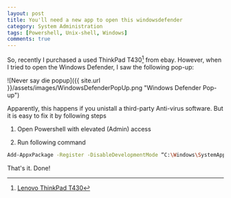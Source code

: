 ```yaml
---
layout: post
title: You'll need a new app to open this windowsdefender
category: System Administration
tags: [Powershell, Unix-shell, Windows]
comments: true
---
```


So, recently I purchased a used ThinkPad T430[^fn1] from ebay. However, when I tried to open the Windows Defender, I saw the following pop-up:

![Never say die popup]({{ site.url }}/assets/images/WindowsDefenderPopUp.png "Windows Defender Pop-up")

Apparently, this happens if you unistall a third-party Anti-virus software. But it is easy to fix it by following steps

1. Open Powershell with elevated (Admin) access

2. Run following command

``` sh
Add-AppxPackage -Register -DisableDevelopmentMode “C:\Windows\SystemApps\Microsoft.Windows.SecHealthUI_cw5n1h2txyewy\AppXManifest.xml”
```

That's it. Done!

[^fn1]: [Lenovo ThinkPad T430](https://www.lenovo.com/us/en/laptops/thinkpad/t-series/t430/)
